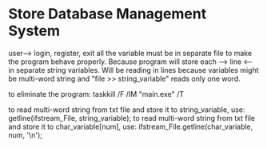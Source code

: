# Store Database Management System
user--> login, register, exit
all the variable must be in separate file to make the program behave properly. Because program will store each --> line <-- in separate string variables. Will be reading in lines because variables might be multi-word string and "file >> string_variable"
reads only one word.

to eliminate the program: taskkill /F /IM "main.exe" /T

to read multi-word string from txt file and store it to string_variable, use: getline(ifstream_File, string_variable);
to read multi-word string from txt file and store it to char_variable[num], use: ifstream_File.getline(char_variable, num, '\n');